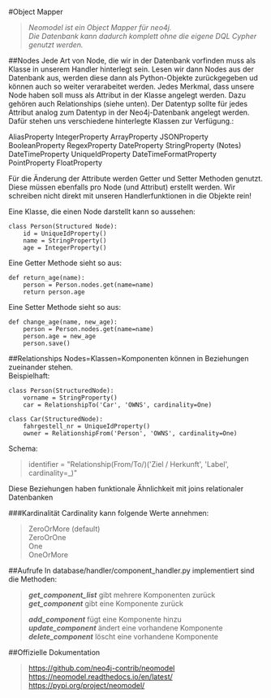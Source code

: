 #Object Mapper
>_Neomodel ist ein Object Mapper für neo4j.  
Die Datenbank kann dadurch komplett ohne die eigene DQL Cypher genutzt werden._

##Nodes
Jede Art von Node, die wir in der Datenbank vorfinden muss als Klasse in unserem Handler hinterlegt sein. Lesen wir dann Nodes aus der Datenbank aus, werden diese dann als Python-Objekte zurückgegeben ud können auch so weiter verarabeitet werden. 
Jedes Merkmal, dass unsere Node haben soll muss als Attribut in der Klasse angelegt werden. Dazu gehören auch Relationships (siehe unten). Der Datentyp sollte für jedes Attribut analog zum Datentyp in der Neo4j-Datenbank angelegt werden. Dafür stehen uns verschiedene hinterlegte Klassen zur Verfügung.:

AliasProperty	        IntegerProperty
ArrayProperty	        JSONProperty
BooleanProperty	        RegexProperty
DateProperty	        StringProperty (Notes)
DateTimeProperty        UniqueIdProperty
DateTimeFormatProperty  PointProperty
FloatProperty

Für die Änderung der Attribute werden Getter und Setter Methoden genutzt. Diese müssen ebenfalls pro Node (und Attribut) erstellt werden. Wir schreiben nicht direkt mit unseren Handlerfunktionen in die Objekte rein! 

Eine Klasse, die einen Node darstellt kann so aussehen:

```
class Person(Structured Node):
    id = UniqueIdProperty()
    name = StringProperty()
    age = IntegerProperty()
```

Eine Getter Methode sieht so aus:

```
def return_age(name):
    person = Person.nodes.get(name=name)
    return person.age
```

Eine Setter Methode sieht so aus:
```
def change_age(name, new_age):
    person = Person.nodes.get(name=name)
    person.age = new_age
    person.save()   
```

##Relationships
Nodes=Klassen=Komponenten können in Beziehungen zueinander stehen.  
Beispielhaft:
```
class Person(StructuredNode):
    vorname = StringProperty() 
    car = RelationshipTo('Car', 'OWNS', cardinality=One) 

class Car(StructuredNode):
    fahrgestell_nr = UniqueIdProperty()
    owner = RelationshipFrom('Person', 'OWNS', cardinality=One)
```
Schema:
> identifier = "Relationship(From/To/)('Ziel / Herkunft', 'Label', cardinality=_)"

Diese Beziehungen haben funktionale Ähnlichkeit mit joins relationaler Datenbanken

###Kardinalität
Cardinality kann folgende Werte annehmen:
> ZeroOrMore (default)  
> ZeroOrOne  
> One  
> OneOrMore

##Aufrufe
In database/handler/component_handler.py implementiert sind die Methoden:
> ___get_component_list___ gibt mehrere Komponenten zurück  
> ___get_component___ gibt eine Komponente zurück  
>
> ___add_component___ fügt eine Komponente hinzu  
> ___update_component___ ändert eine vorhandene Komponente  
> ___delete_component___ löscht eine vorhandene Komponente


##Offizielle Dokumentation
>https://github.com/neo4j-contrib/neomodel  
>https://neomodel.readthedocs.io/en/latest/  
>https://pypi.org/project/neomodel/  
